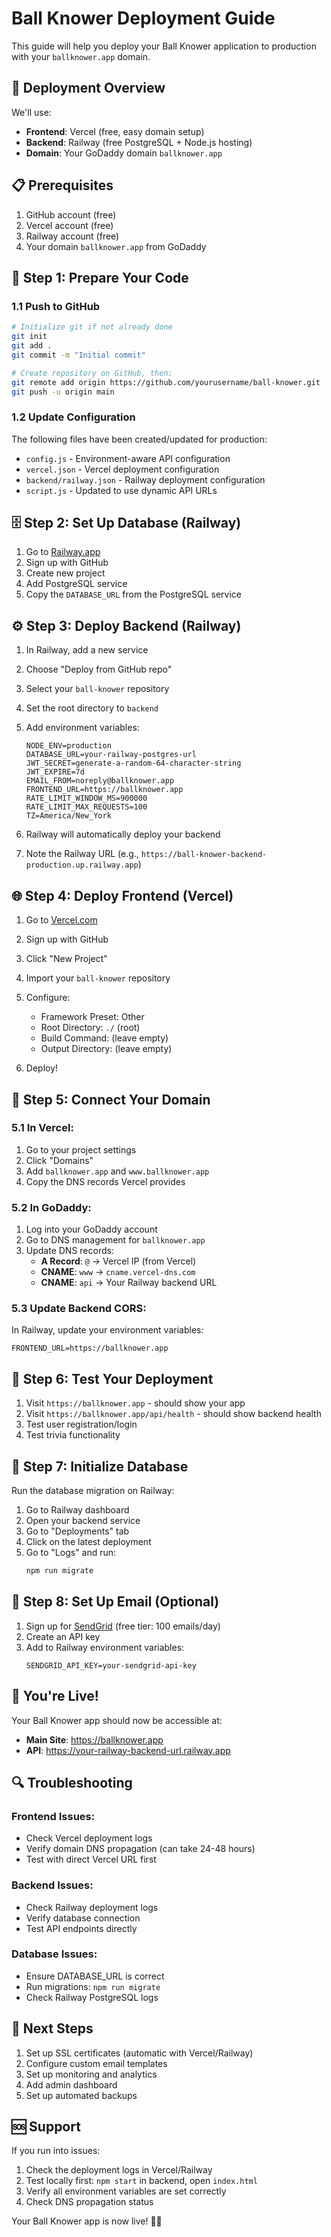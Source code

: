 # Ball Knower Deployment Guide

This guide will help you deploy your Ball Knower application to production with your `ballknower.app` domain.

## 🚀 Deployment Overview

We'll use:
- **Frontend**: Vercel (free, easy domain setup)
- **Backend**: Railway (free PostgreSQL + Node.js hosting)
- **Domain**: Your GoDaddy domain `ballknower.app`

## 📋 Prerequisites

1. GitHub account (free)
2. Vercel account (free)
3. Railway account (free)
4. Your domain `ballknower.app` from GoDaddy

## 🔧 Step 1: Prepare Your Code

### 1.1 Push to GitHub
```bash
# Initialize git if not already done
git init
git add .
git commit -m "Initial commit"

# Create repository on GitHub, then:
git remote add origin https://github.com/yourusername/ball-knower.git
git push -u origin main
```

### 1.2 Update Configuration
The following files have been created/updated for production:
- `config.js` - Environment-aware API configuration
- `vercel.json` - Vercel deployment configuration
- `backend/railway.json` - Railway deployment configuration
- `script.js` - Updated to use dynamic API URLs

## 🗄️ Step 2: Set Up Database (Railway)

1. Go to [Railway.app](https://railway.app)
2. Sign up with GitHub
3. Create new project
4. Add PostgreSQL service
5. Copy the `DATABASE_URL` from the PostgreSQL service

## ⚙️ Step 3: Deploy Backend (Railway)

1. In Railway, add a new service
2. Choose "Deploy from GitHub repo"
3. Select your `ball-knower` repository
4. Set the root directory to `backend`
5. Add environment variables:
   ```
   NODE_ENV=production
   DATABASE_URL=your-railway-postgres-url
   JWT_SECRET=generate-a-random-64-character-string
   JWT_EXPIRE=7d
   EMAIL_FROM=noreply@ballknower.app
   FRONTEND_URL=https://ballknower.app
   RATE_LIMIT_WINDOW_MS=900000
   RATE_LIMIT_MAX_REQUESTS=100
   TZ=America/New_York
   ```

6. Railway will automatically deploy your backend
7. Note the Railway URL (e.g., `https://ball-knower-backend-production.up.railway.app`)

## 🌐 Step 4: Deploy Frontend (Vercel)

1. Go to [Vercel.com](https://vercel.com)
2. Sign up with GitHub
3. Click "New Project"
4. Import your `ball-knower` repository
5. Configure:
   - Framework Preset: Other
   - Root Directory: `./` (root)
   - Build Command: (leave empty)
   - Output Directory: (leave empty)

6. Deploy!

## 🔗 Step 5: Connect Your Domain

### 5.1 In Vercel:
1. Go to your project settings
2. Click "Domains"
3. Add `ballknower.app` and `www.ballknower.app`
4. Copy the DNS records Vercel provides

### 5.2 In GoDaddy:
1. Log into your GoDaddy account
2. Go to DNS management for `ballknower.app`
3. Update DNS records:
   - **A Record**: `@` → Vercel IP (from Vercel)
   - **CNAME**: `www` → `cname.vercel-dns.com`
   - **CNAME**: `api` → Your Railway backend URL

### 5.3 Update Backend CORS:
In Railway, update your environment variables:
```
FRONTEND_URL=https://ballknower.app
```

## 🧪 Step 6: Test Your Deployment

1. Visit `https://ballknower.app` - should show your app
2. Visit `https://ballknower.app/api/health` - should show backend health
3. Test user registration/login
4. Test trivia functionality

## 🔧 Step 7: Initialize Database

Run the database migration on Railway:
1. Go to Railway dashboard
2. Open your backend service
3. Go to "Deployments" tab
4. Click on the latest deployment
5. Go to "Logs" and run:
   ```bash
   npm run migrate
   ```

## 📧 Step 8: Set Up Email (Optional)

1. Sign up for [SendGrid](https://sendgrid.com) (free tier: 100 emails/day)
2. Create an API key
3. Add to Railway environment variables:
   ```
   SENDGRID_API_KEY=your-sendgrid-api-key
   ```

## 🎉 You're Live!

Your Ball Knower app should now be accessible at:
- **Main Site**: https://ballknower.app
- **API**: https://your-railway-backend-url.railway.app

## 🔍 Troubleshooting

### Frontend Issues:
- Check Vercel deployment logs
- Verify domain DNS propagation (can take 24-48 hours)
- Test with direct Vercel URL first

### Backend Issues:
- Check Railway deployment logs
- Verify database connection
- Test API endpoints directly

### Database Issues:
- Ensure DATABASE_URL is correct
- Run migrations: `npm run migrate`
- Check Railway PostgreSQL logs

## 📱 Next Steps

1. Set up SSL certificates (automatic with Vercel/Railway)
2. Configure custom email templates
3. Set up monitoring and analytics
4. Add admin dashboard
5. Set up automated backups

## 🆘 Support

If you run into issues:
1. Check the deployment logs in Vercel/Railway
2. Test locally first: `npm start` in backend, open `index.html`
3. Verify all environment variables are set correctly
4. Check DNS propagation status

Your Ball Knower app is now live! 🏀🏈
